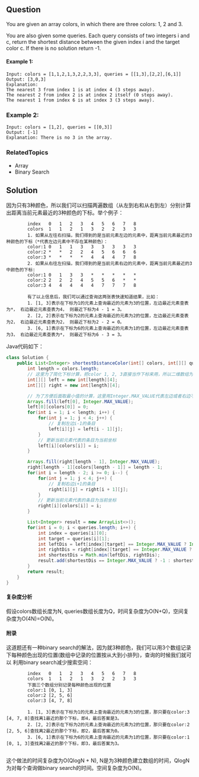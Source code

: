 ## Question

You are given an array colors, in which there are three colors: 1, 2 and 3.

You are also given some queries. Each query consists of two integers i and c, return the shortest distance between the
given index i and the target color c. If there is no solution return -1.

#### Example 1:
```text
Input: colors = [1,1,2,1,3,2,2,3,3], queries = [[1,3],[2,2],[6,1]]
Output: [3,0,3]
Explanation: 
The nearest 3 from index 1 is at index 4 (3 steps away).
The nearest 2 from index 2 is at index 2 itself (0 steps away).
The nearest 1 from index 6 is at index 3 (3 steps away).
```

### Example 2:
```text
Input: colors = [1,2], queries = [[0,3]]
Output: [-1]
Explanation: There is no 3 in the array.
```

### RelatedTopics

* Array
* Binary Search

## Solution

因为只有3种颜色，所以我们可以扫描两遍数组（从左到右和从右到左）分别计算出距离当前元素最近的3种颜色的下标。举个例子： 
```text
        index   0   1   2   3   4   5   6   7   8
        colors  1   1   2   1   3   2   2   3   3
        1. 如果从左往右扫描，我们得到的是当前元素左边的元素中，距离当前元素最近的3种颜色的下标（*代表左边元素中不存在某种颜色）：
        color:1 0   1   1   3   3   3   3   3   3
        color:2 *   *   2   2   4   5   6   6   6
        color:3 *   *   *   *   4   4   4   7   8
        2. 如果从右往左扫描，我们得到的是当前元素右边的元素中，距离当前元素最近的3中颜色的下标:
        color:1 0   1   3   3   *   *   *   *   *
        color:2 2   2   2   4   5   5   6   *   *
        color:3 4   4   4   4   4   7   7   7   8
        
        有了以上信息后，我们可以通过查询这两张表快速知道结果，比如：
        1. [1, 3]表示在下标为1的元素上查询最近的元素为3的位置，左边最近元素查表为*， 右边最近元素查表为4， 则最近下标为4 - 1 = 3。
        2. [2, 2]表示在下标为2的元素上查询最近的元素为2的位置，左边最近元素查表为2， 右边最近元素查表为2， 则最近下标为2 - 2 = 0。
        3. [6, 1]表示在下标为6的元素上查询最近的元素为1的位置，左边最近元素查表为3， 右边最近元素查表为*， 则最近下标为6 - 3 = 3。
```

Java代码如下：
```java
class Solution {
    public List<Integer> shortestDistanceColor(int[] colors, int[][] queries) {
        int length = colors.length;
        // 这里为了简化下标计算，把color 1, 2, 3直接当作下标来用，所以二维数组为length * 4
        int[][] left = new int[length][4];
        int[][] right = new int[length][4];

        // 为了方便后面取最小值的计算，这里用Integer.MAX_VALUE代表左边或者右边不存在某种颜色
        Arrays.fill(left[0], Integer.MAX_VALUE);
        left[0][colors[0]] = 0;
        for(int i = 1; i < length; i++) {
            for(int j = 1; j < 4; j++) {
                // 复制左边i-1的条目
                left[i][j] = left[i - 1][j];
            }
            // 更新当前元素代表的条目为当前坐标
            left[i][colors[i]] = i;
        }

        Arrays.fill(right[length - 1], Integer.MAX_VALUE);
        right[length - 1][colors[length - 1]] = length - 1;
        for(int i = length - 2; i >= 0; i--) {
            for(int j = 1; j < 4; j++) {
                // 复制右边i+1的条目
                right[i][j] = right[i + 1][j];
            }
            // 更新当前元素代表的条目为当前坐标
            right[i][colors[i]] = i;
        }

        List<Integer> result = new ArrayList<>();
        for(int i = 0; i < queries.length; i++) {
            int index = queries[i][0];
            int target = queries[i][1];
            int leftDis = left[index][target] == Integer.MAX_VALUE ? Integer.MAX_VALUE : index - left[index][target];
            int rightDis = right[index][target] == Integer.MAX_VALUE ? Integer.MAX_VALUE : right[index][target] - index;
            int shortestDis = Math.min(leftDis, rightDis);
            result.add(shortestDis == Integer.MAX_VALUE ? -1 : shortestDis);
        }
        return result;
    }
}
```

#### 复杂度分析

假设colors数组长度为N, queries数组长度为Q，时间复杂度为O(N+Q)，空间复杂度为O(4N)=O(N)。

#### 附录

这道题还有一种binary search的解法，因为就3种颜色，我们可以用3个数组记录下每种颜色出现的位置(数组中记录的位置按从大到小排列)，查询的时候我们就可以
利用binary search减少搜索空间：
```text
        index   0   1   2   3   4   5   6   7   8
        colors  1   1   2   1   3   2   2   3   3
        下面三个数组分别记录每种颜色出现的位置
        color:1 [0, 1, 3]
        color:2 [2, 5, 6]
        color:3 [4, 7, 8] 
        
        1. [1, 3]表示在下标为1的元素上查询最近的元素为3的位置，那只要在color:3 [4, 7, 8]查找离1最近的那个下标，即4，最后答案是3。
        2. [2, 2]表示在下标为2的元素上查询最近的元素为2的位置，那只要在color:2 [2, 5, 6]查找离2最近的那个下标，即2，最后答案为0。
        3. [6, 1]表示在下标为6的元素上查询最近的元素为1的位置，那只要在color:1 [0, 1, 3]查找离2最近的那个下标，即3，最后答案为3。
        
```

这个做法的时间复杂度为O(QlogN + N), N是为3种颜色建立数组的时间，QlogN为对每个查询做binary search的时间。空间复杂度为O(N)。